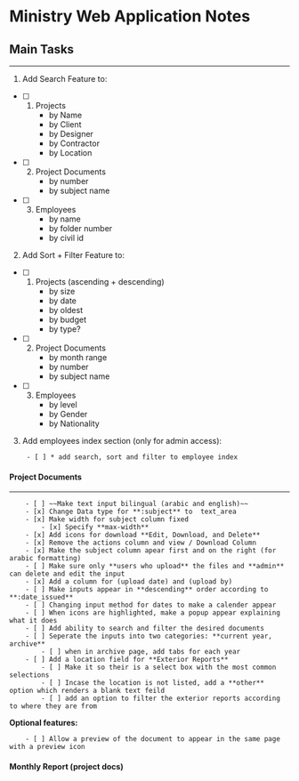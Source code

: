 # Ministry Web Application Notes

## Main Tasks

- - - 

1) Add Search Feature to:

- [ ]	1. Projects
		* by Name 
		* by Client
		* by Designer
		* by Contractor
		* by Location

- [ ]	2. Project Documents
		* by number
		* by subject name

- [ ]	3. Employees
		* by name
		* by folder number
		* by civil id
		
2) Add Sort + Filter Feature to:

- [ ]	1. Projects (ascending + descending)
		* by size
		* by date 
		* by oldest
		* by budget 
		* by type?
		
- [ ]	2. Project Documents
		* by month range
		* by number
		* by subject name
		
- [ ]	3. Employees
		* by level
		* by Gender
		* by Nationality
		

3) Add employees index section (only for admin access):
 
		- [ ] * add search, sort and filter to employee index



#### Project Documents


- - -

		- [ ] ~~Make text input bilingual (arabic and english)~~
		- [x] Change Data type for **:subject** to  text_area
		- [x] Make width for subject column fixed
			- [x] Specify **max-width**
		- [x] Add icons for download **Edit, Download, and Delete**
		- [x] Remove the actions column and view / Download Column
		- [x] Make the subject column apear first and on the right (for arabic formatting)
		- [ ] Make sure only **users who upload** the files and **admin** can delete and edit the input
		- [x] Add a column for (upload date) and (upload by)
		- [ ] Make inputs appear in **descending** order according to **:date_issued**
		- [ ] Changing input method for dates to make a calender appear
		- [ ] When icons are highlighted, make a popup appear explaining what it does
		- [ ] Add ability to search and filter the desired documents
		- [ ] Seperate the inputs into two categories: **current year, archive**
			- [ ] when in archive page, add tabs for each year
		- [ ] Add a location field for **Exterior Reports** 
			- [ ] Make it so their is a select box with the most common selections
			- [ ] Incase the location is not listed, add a **other** option which renders a blank text feild 
			- [ ] add an option to filter the exterior reports according to where they are from


**Optional features:**

		- [ ] Allow a preview of the document to appear in the same page with a preview icon


#### Monthly Report (project docs)
